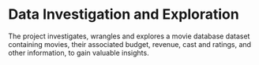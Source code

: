 # Data Investigation and Exploration
The project investigates, wrangles and explores a movie database dataset containing movies, their associated budget, revenue, cast and ratings, and other information, to gain valuable insights.
